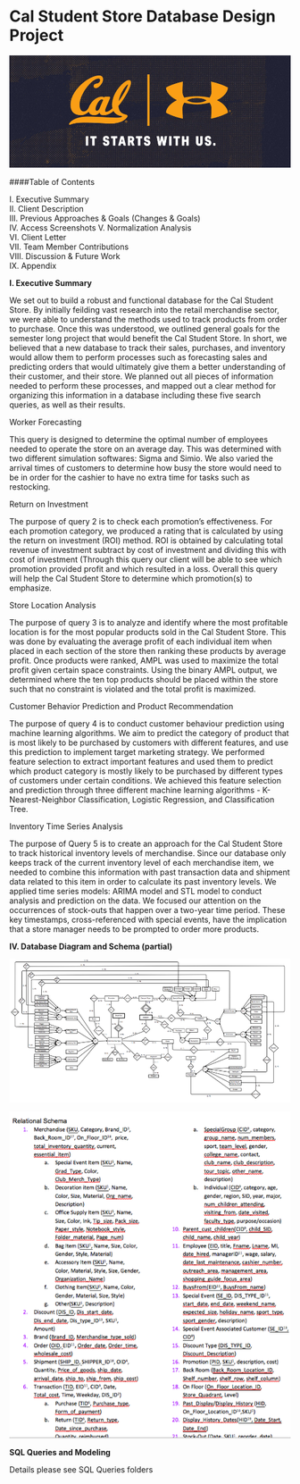 # Cal Student Store Database Design Project

![](./logo.png)  
  

####Table of Contents

I.	Executive Summary  
II.	Client Description  
III.	Previous Approaches & Goals (Changes & Goals)  
IV.	Access Screenshots
V.	Normalization Analysis  
VI.	Client Letter  
VII.	Team Member Contributions  
VIII.	Discussion & Future Work  
IX.	Appendix 

**I. Executive Summary**  

We set out to build a robust and functional database for the Cal Student Store. By initially feilding vast research into the retail merchandise sector, we were able to understand the methods used to track products from order to purchase. Once this was understood, we outlined general goals for the semester long project that would benefit the Cal Student Store. In short, we believed that a new database to track their sales, purchases, and inventory would allow them to perform processes such as forecasting sales and predicting orders that would ultimately give them a better understanding of their customer, and their store. We planned out all pieces of information needed to perform these processes, and mapped out a clear method for organizing this information in a database including these five search queries, as well as their results. 

Worker Forecasting

This query is designed to determine the optimal number of employees needed to operate the store on an average day. This was determined with two different simulation softwares: Sigma and Simio. We also varied the arrival times of customers to determine how busy the store would need to be in order for the cashier to have no extra time for tasks such as restocking. 

Return on Investment

The purpose of query 2 is to check each promotion’s effectiveness. For each promotion category, we produced a rating that is calculated by using the return on investment (ROI) method. ROI is obtained by calculating total revenue of investment subtract by cost of investment and dividing this with cost of investment (Through this query our client will be able to see which promotion provided profit and which resulted in a loss. Overall this query will help the Cal Student Store to determine which promotion(s) to emphasize.

    
Store Location Analysis

The purpose of query 3 is to analyze and identify where the most profitable location is for the most popular products sold in the Cal Student Store. This was done by evaluating the average profit of each individual item when placed in each section of the store then ranking these products by average profit. Once products were ranked, AMPL was used to maximize the total profit given certain space constraints. Using the binary AMPL output, we determined where the ten top products should be placed within the store such that no constraint is violated and the total profit is maximized. 

Customer Behavior Prediction and Product Recommendation 

The purpose of query 4 is to conduct customer behaviour prediction using machine learning algorithms. We aim to predict the category of product that is most likely to be purchased by customers with different features, and use this prediction to implement target marketing strategy. We performed feature selection to extract important features and used them to predict which product category is mostly likely to be purchased by different types of customers under certain conditions. We achieved this feature selection and prediction through three different machine learning algorithms - K-Nearest-Neighbor Classification, Logistic Regression, and Classification Tree. 

Inventory Time Series Analysis 

The purpose of Query 5 is to create an approach for the Cal Student Store to track historical inventory levels of merchandise. Since our database only keeps track of the current inventory level of each merchandise item, we needed to combine this information with past transaction data and shipment data related to this item in order to calculate its past inventory levels. 
We applied time series models: ARIMA model and STL model to conduct analysis and prediction on the data. We focused our attention on the occurrences of stock-outs that happen over a two-year time period. These key timestamps, cross-referenced with special events, have the implication that a store manager needs to be prompted to order more products.


**IV. Database Diagram and Schema (partial)**
  
  
![](./implementation.png)


![](./scheme.png)


**SQL Queries and Modeling** 

Details please see SQL Queries folders



